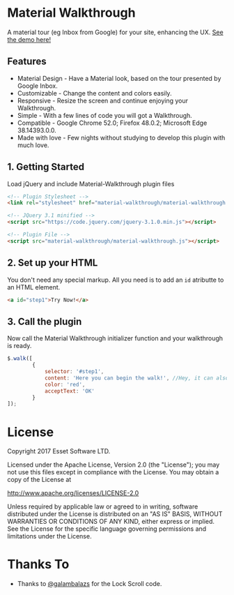# Material Walkthrough
A material tour (eg Inbox from Google) for your site, enhancing the UX.
[See the demo here!](https://essetwide.github.io/material-walkthrough/)

## Features
* Material Design - Have a Material look, based on the tour presented by Google Inbox.
* Customizable - Change the content and colors easily.
* Responsive - Resize the screen and continue enjoying your Walkthrough.
* Simple - With a few lines of code you will got a Walkthrough.
* Compatible - Google Chrome 52.0; Firefox 48.0.2; Microsoft Edge 38.14393.0.0.
* Made with love - Few nights without studying to develop this plugin with much love. 

## 1. Getting Started
Load jQuery and include Material-Walkthrough plugin files
```html
<!-- Plugin Stylesheet -->
<link rel="stylesheet" href="material-walkthrough/material-walkthrough.css">

<!-- JQuery 3.1 minified -->
<script src="https://code.jquery.com/jquery-3.1.0.min.js"></script>

<!-- Plugin File -->
<script src="material-walkthrough/material-walkthrough.js"></script>
```

## 2. Set up your HTML
You don't need any special markup. All you need is to add an `id` atributte to an HTML element. 
```html
<a id="step1">Try Now!</a>
```

## 3. Call the plugin
Now call the Material Walkthrough initializer function and your walkthrough is ready.
```javascript
$.walk([
        {
            selector: '#step1',
            content: 'Here you can begin the walk!', //Hey, it can also be an HTML code!
            color: 'red',
            acceptText: 'OK'
        }
]);
```
# License
  Copyright 2017 Esset Software LTD.
 
  Licensed under the Apache License, Version 2.0 (the "License");
  you may not use this files except in compliance with the License.
  You may obtain a copy of the License at
 
  http://www.apache.org/licenses/LICENSE-2.0
 
  Unless required by applicable law or agreed to in writing, software
  distributed under the License is distributed on an "AS IS" BASIS,
  WITHOUT WARRANTIES OR CONDITIONS OF ANY KIND, either express or implied.
  See the License for the specific language governing permissions and
  limitations under the License.
  
# Thanks To
* Thanks to [@galambalazs](https://github.com/galambalazs) for the Lock Scroll code. 
